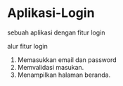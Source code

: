 # Aplikasi-Login
sebuah aplikasi dengan fitur login

alur fitur login
1. Memasukkan email dan password
2. Memvalidasi masukan.
3. Menampilkan halaman beranda.
